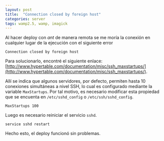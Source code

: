 ```yaml
---
layout: post
title:  "Connection closed by foreign host"
categories: server
tags: wamp2.5, wamp, imagick
---
```


Al hacer deploy con *ant* de manera remota se me moría la conexión en cualquier lugar de la ejecución con el siguiente error

```shell
Connection closed by foreign host
```

Para solucionarlo, encontré el siguiente enlace:  [http://www.hypertable.com/documentation/misc/ssh_maxstartups/](http://www.hypertable.com/documentation/misc/ssh_maxstartups/).

Allí se indica que algunos servidores, por defecto, permiten hasta 10 conexiones simultáneas a nivel SSH, lo cual es configurado mediante la variable `MaxStartups`. Por tal motivo, es necesario modificar esta propiedad que se encuenta en `/etc/sshd_config` o `/etc/ssh/sshd_config`.

```shell
MaxStartups 100
```

Luego es necesario reiniciar el servicio `sshd`.

```shell
service sshd restart
```

Hecho esto, el deploy funcionó sin problemas.
